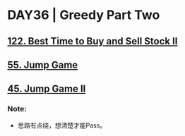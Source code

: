 # DAY36 | Greedy Part Two
## [122. Best Time to Buy and Sell Stock II](https://leetcode.com/problems/best-time-to-buy-and-sell-stock-ii/description/)
## [55. Jump Game](https://leetcode.com/problems/jump-game/description/)
## [45. Jump Game II](https://leetcode.com/problems/jump-game-ii/description/)

### Note:
- 思路有点绕，想清楚才能Pass。
